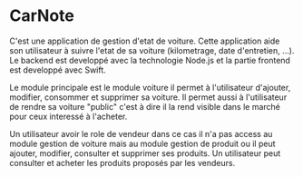 # CarNote

C'est une application de gestion d'etat de voiture.
Cette application aide son utilisateur à suivre l'etat de sa voiture (kilometrage, date d'entretien, ...).
Le backend est developpé avec la technologie Node.js et la partie frontend est developpé avec Swift.

Le module principale est le module voiture il permet à l'utilisateur d'ajouter, modifier, consommer et supprimer sa voiture.
Il permet aussi à l'utilisateur de rendre sa voiture "public" c'est à dire il la rend visible dans le marché pour ceux interessé à l'acheter.

Un utilisateur avoir le role de vendeur dans ce cas il n'a pas access au module gestion de voiture mais au module gestion de produit ou il peut ajouter, modifier, consulter et supprimer ses produits. Un utilisateur peut consulter et acheter les produits proposés par les vendeurs.
